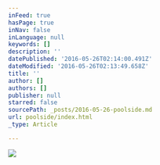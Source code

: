 ```yaml
---
inFeed: true
hasPage: true
inNav: false
inLanguage: null
keywords: []
description: ''
datePublished: '2016-05-26T02:14:00.491Z'
dateModified: '2016-05-26T02:13:49.658Z'
title: ''
author: []
authors: []
publisher: null
starred: false
sourcePath: _posts/2016-05-26-poolside.md
url: poolside/index.html
_type: Article

---
```

![](https://the-grid-user-content.s3-us-west-2.amazonaws.com/10fa04b7-db77-4e3a-b9ad-22573234c076.jpg)